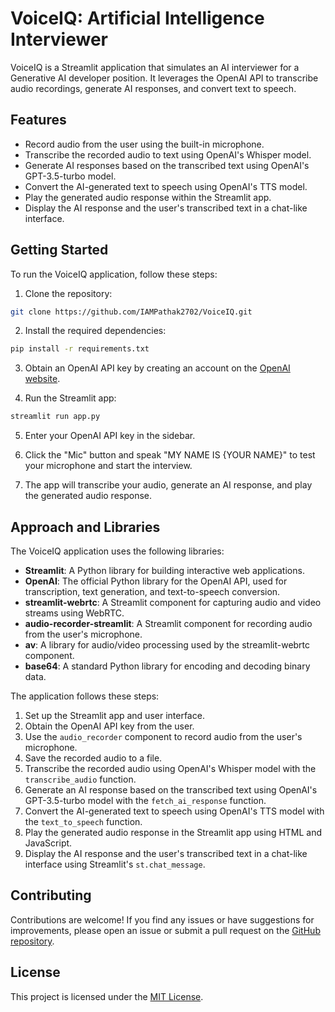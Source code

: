 # VoiceIQ: Artificial Intelligence Interviewer

VoiceIQ is a Streamlit application that simulates an AI interviewer for a Generative AI developer position. It leverages the OpenAI API to transcribe audio recordings, generate AI responses, and convert text to speech.

## Features

- Record audio from the user using the built-in microphone.
- Transcribe the recorded audio to text using OpenAI's Whisper model.
- Generate AI responses based on the transcribed text using OpenAI's GPT-3.5-turbo model.
- Convert the AI-generated text to speech using OpenAI's TTS model.
- Play the generated audio response within the Streamlit app.
- Display the AI response and the user's transcribed text in a chat-like interface.

## Getting Started

To run the VoiceIQ application, follow these steps:

1. Clone the repository:

```bash
git clone https://github.com/IAMPathak2702/VoiceIQ.git
```



2. Install the required dependencies:

```bash
pip install -r requirements.txt
```

3. Obtain an OpenAI API key by creating an account on the [OpenAI website](https://openai.com/).

4. Run the Streamlit app:

```bash
streamlit run app.py
```

5. Enter your OpenAI API key in the sidebar.

6. Click the "Mic" button and speak "MY NAME IS {YOUR NAME}" to test your microphone and start the interview.

7. The app will transcribe your audio, generate an AI response, and play the generated audio response.

## Approach and Libraries

The VoiceIQ application uses the following libraries:

- **Streamlit**: A Python library for building interactive web applications.
- **OpenAI**: The official Python library for the OpenAI API, used for transcription, text generation, and text-to-speech conversion.
- **streamlit-webrtc**: A Streamlit component for capturing audio and video streams using WebRTC.
- **audio-recorder-streamlit**: A Streamlit component for recording audio from the user's microphone.
- **av**: A library for audio/video processing used by the streamlit-webrtc component.
- **base64**: A standard Python library for encoding and decoding binary data.

The application follows these steps:

1. Set up the Streamlit app and user interface.
2. Obtain the OpenAI API key from the user.
3. Use the `audio_recorder` component to record audio from the user's microphone.
4. Save the recorded audio to a file.
5. Transcribe the recorded audio using OpenAI's Whisper model with the `transcribe_audio` function.
6. Generate an AI response based on the transcribed text using OpenAI's GPT-3.5-turbo model with the `fetch_ai_response` function.
7. Convert the AI-generated text to speech using OpenAI's TTS model with the `text_to_speech` function.
8. Play the generated audio response in the Streamlit app using HTML and JavaScript.
9. Display the AI response and the user's transcribed text in a chat-like interface using Streamlit's `st.chat_message`.

## Contributing

Contributions are welcome! If you find any issues or have suggestions for improvements, please open an issue or submit a pull request on the [GitHub repository](https://github.com/IAMPathak2702/VoiceIQ).

## License

This project is licensed under the [MIT License](LICENSE).

````
